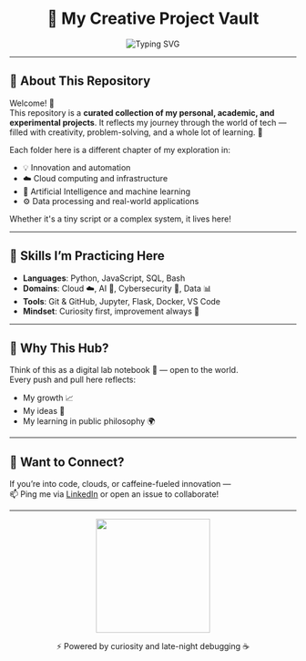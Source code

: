 <h1 align="center">🧠 My Creative Project Vault</h1>
<p align="center">
  <img src="https://readme-typing-svg.demolab.com?font=Fira+Code&size=24&pause=1000&color=F798FF&center=true&vCenter=true&width=600&lines=Exploring+Clouds+%E2%98%81%EF%B8%8F+and+Code+%F0%9F%92%BB;Building+Projects+with+Passion+%F0%9F%92%96;Learning%2C+Creating%2C+Growing+%F0%9F%8C%9F" alt="Typing SVG" />
</p>

---

## 📂 About This Repository

Welcome! 👋  
This repository is a **curated collection of my personal, academic, and experimental projects**. It reflects my journey through the world of tech — filled with creativity, problem-solving, and a whole lot of learning. 🌱

Each folder here is a different chapter of my exploration in:
- 💡 Innovation and automation  
- ☁️ Cloud computing and infrastructure  
- 🤖 Artificial Intelligence and machine learning  
- ⚙️ Data processing and real-world applications

Whether it's a tiny script or a complex system, it lives here!

---

## 🔧 Skills I’m Practicing Here

- **Languages**: Python, JavaScript, SQL, Bash  
- **Domains**: Cloud ☁️, AI 🤖, Cybersecurity 🔐, Data 📊  
- **Tools**: Git & GitHub, Jupyter, Flask, Docker, VS Code  
- **Mindset**: Curiosity first, improvement always 🚀

---

## 📌 Why This Hub?

Think of this as a digital lab notebook 🧪 — open to the world.  
Every push and pull here reflects:
- My growth 📈  
- My ideas 💭  
- My learning in public philosophy 🌍

---

## 💬 Want to Connect?

If you’re into code, clouds, or caffeine-fueled innovation —  
📫 Ping me via [LinkedIn](https://www.linkedin.com/in/your-profile) or open an issue to collaborate!

---

<p align="center">
  <img src="https://media.giphy.com/media/l3vRfNA1p0rvhMSvS/giphy.gif" width="200" />
</p>

<p align="center">⚡ Powered by curiosity and late-night debugging ☕</p>
